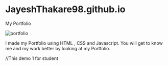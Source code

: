 # JayeshThakare98.github.io
My Portfolio

![portfolio]()

I made my Portfolio using HTML , CSS and Javascript. 
You will get to know me and my work  better by looking at my Portfolio.



//This demo 1 for student 
